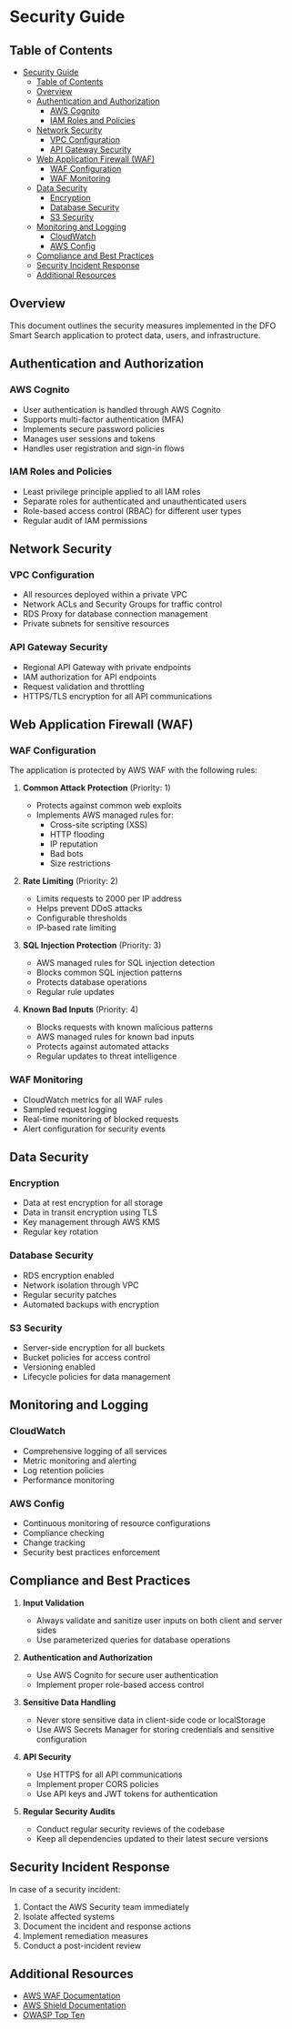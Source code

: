 # Security Guide

## Table of Contents

- [Security Guide](#security-guide)
  - [Table of Contents](#table-of-contents)
  - [Overview](#overview)
  - [Authentication and Authorization](#authentication-and-authorization)
    - [AWS Cognito](#aws-cognito)
    - [IAM Roles and Policies](#iam-roles-and-policies)
  - [Network Security](#network-security)
    - [VPC Configuration](#vpc-configuration)
    - [API Gateway Security](#api-gateway-security)
  - [Web Application Firewall (WAF)](#web-application-firewall-waf)
    - [WAF Configuration](#waf-configuration)
    - [WAF Monitoring](#waf-monitoring)
  - [Data Security](#data-security)
    - [Encryption](#encryption)
    - [Database Security](#database-security)
    - [S3 Security](#s3-security)
  - [Monitoring and Logging](#monitoring-and-logging)
    - [CloudWatch](#cloudwatch)
    - [AWS Config](#aws-config)
  - [Compliance and Best Practices](#compliance-and-best-practices)
  - [Security Incident Response](#security-incident-response)
  - [Additional Resources](#additional-resources)

## Overview

This document outlines the security measures implemented in the DFO Smart Search application to protect data, users, and infrastructure.

## Authentication and Authorization

### AWS Cognito

- User authentication is handled through AWS Cognito
- Supports multi-factor authentication (MFA)
- Implements secure password policies
- Manages user sessions and tokens
- Handles user registration and sign-in flows

### IAM Roles and Policies

- Least privilege principle applied to all IAM roles
- Separate roles for authenticated and unauthenticated users
- Role-based access control (RBAC) for different user types
- Regular audit of IAM permissions

## Network Security

### VPC Configuration

- All resources deployed within a private VPC
- Network ACLs and Security Groups for traffic control
- RDS Proxy for database connection management
- Private subnets for sensitive resources

### API Gateway Security

- Regional API Gateway with private endpoints
- IAM authorization for API endpoints
- Request validation and throttling
- HTTPS/TLS encryption for all API communications

## Web Application Firewall (WAF)

### WAF Configuration

The application is protected by AWS WAF with the following rules:

1. **Common Attack Protection** (Priority: 1)
   - Protects against common web exploits
   - Implements AWS managed rules for:
     - Cross-site scripting (XSS)
     - HTTP flooding
     - IP reputation
     - Bad bots
     - Size restrictions

2. **Rate Limiting** (Priority: 2)
   - Limits requests to 2000 per IP address
   - Helps prevent DDoS attacks
   - Configurable thresholds
   - IP-based rate limiting

3. **SQL Injection Protection** (Priority: 3)
   - AWS managed rules for SQL injection detection
   - Blocks common SQL injection patterns
   - Protects database operations
   - Regular rule updates

4. **Known Bad Inputs** (Priority: 4)
   - Blocks requests with known malicious patterns
   - AWS managed rules for known bad inputs
   - Protects against automated attacks
   - Regular updates to threat intelligence

### WAF Monitoring

- CloudWatch metrics for all WAF rules
- Sampled request logging
- Real-time monitoring of blocked requests
- Alert configuration for security events

## Data Security

### Encryption

- Data at rest encryption for all storage
- Data in transit encryption using TLS
- Key management through AWS KMS
- Regular key rotation

### Database Security

- RDS encryption enabled
- Network isolation through VPC
- Regular security patches
- Automated backups with encryption

### S3 Security

- Server-side encryption for all buckets
- Bucket policies for access control
- Versioning enabled
- Lifecycle policies for data management

## Monitoring and Logging

### CloudWatch

- Comprehensive logging of all services
- Metric monitoring and alerting
- Log retention policies
- Performance monitoring

### AWS Config

- Continuous monitoring of resource configurations
- Compliance checking
- Change tracking
- Security best practices enforcement

## Compliance and Best Practices

1. **Input Validation**
   - Always validate and sanitize user inputs on both client and server sides
   - Use parameterized queries for database operations

2. **Authentication and Authorization**
   - Use AWS Cognito for secure user authentication
   - Implement proper role-based access control

3. **Sensitive Data Handling**
   - Never store sensitive data in client-side code or localStorage
   - Use AWS Secrets Manager for storing credentials and sensitive configuration

4. **API Security**
   - Use HTTPS for all API communications
   - Implement proper CORS policies
   - Use API keys and JWT tokens for authentication

5. **Regular Security Audits**
   - Conduct regular security reviews of the codebase
   - Keep all dependencies updated to their latest secure versions

## Security Incident Response

In case of a security incident:

1. Contact the AWS Security team immediately
2. Isolate affected systems
3. Document the incident and response actions
4. Implement remediation measures
5. Conduct a post-incident review

## Additional Resources

- [AWS WAF Documentation](https://docs.aws.amazon.com/waf/latest/developerguide/what-is-aws-waf.html)
- [AWS Shield Documentation](https://docs.aws.amazon.com/waf/latest/developerguide/shield-chapter.html)
- [OWASP Top Ten](https://owasp.org/www-project-top-ten/)
